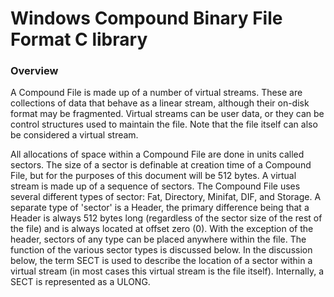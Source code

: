 # Windows Compound Binary File Format C library

### Overview

A Compound File is made up of a number of virtual streams. These are collections of data that behave as a linear stream, although their on-disk format may be fragmented. Virtual streams can be user data, or they can be control structures used to maintain the file. Note that the file itself can also be considered a virtual stream.

[](image.png)

All allocations of space within a Compound File are done in units called sectors. The size of a sector is definable at creation time of a Compound File, but for the purposes of this document will be 512 bytes. A virtual stream is made up of a sequence of sectors.
The Compound File uses several different types of sector: Fat, Directory, Minifat, DIF, and Storage. A separate type of 'sector' is a Header, the primary difference being that a Header is always 512 bytes long (regardless of the sector size of the rest of the file) and is always located at offset zero (0). With the exception of the header, sectors of any type can be placed anywhere within the file. The function of the various sector types is discussed below.
In the discussion below, the term SECT is used to describe the location of a sector within a virtual stream (in most cases this virtual stream is the file itself). Internally, a SECT is represented as a ULONG.
